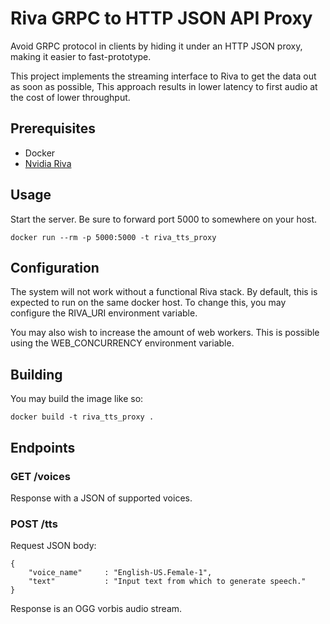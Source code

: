 # Riva GRPC to HTTP JSON API Proxy

Avoid GRPC protocol in clients by hiding it under an HTTP JSON proxy, making it easier to fast-prototype.

This project implements the streaming interface to Riva to get the data out as soon as possible,
This approach results in lower latency to first audio at the cost of lower throughput.

## Prerequisites

* Docker
* [Nvidia Riva](https://docs.nvidia.com/deeplearning/riva/user-guide/docs/quick-start-guide.html)

## Usage

Start the server. Be sure to forward port 5000 to somewhere on your host.

```
docker run --rm -p 5000:5000 -t riva_tts_proxy
```

## Configuration

The system will not work without a functional Riva stack. By default, this is expected to run on the same docker host. To change this, you may configure the RIVA_URI environment variable.

You may also wish to increase the amount of web workers. This is possible using the WEB_CONCURRENCY environment variable.

## Building

You may build the image like so:

```
docker build -t riva_tts_proxy .
```

## Endpoints

### GET /voices

Response with a JSON of supported voices.

### POST /tts

Request JSON body:

```
{
    "voice_name"     : "English-US.Female-1",
    "text"           : "Input text from which to generate speech."
}
```

Response is an OGG vorbis audio stream.